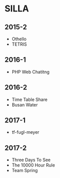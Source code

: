# SILLA

## 2015-2
- Othello
- TETRIS

## 2016-1
- PHP Web Chatitng

## 2016-2
- Time Table Share
- Busan Water

## 2017-1
- tf-fugl-meyer

## 2017-2
- Three Days To See
- The 10000 Hour Rule
- Team Spring
